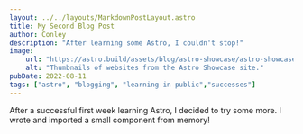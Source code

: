 ```yaml
---
layout: ../../layouts/MarkdownPostLayout.astro
title: My Second Blog Post
author: Conley
description: "After learning some Astro, I couldn't stop!"
image: 
    url: "https://astro.build/assets/blog/astro-showcase/astro-showcase-screenshot.jpg"
    alt: "Thumbnails of websites from the Astro Showcase site."
pubDate: 2022-08-11
tags: ["astro", "blogging", "learning in public","successes"]
---
```

After a successful first week learning Astro, I decided to try some more. I wrote and imported a small component from memory!